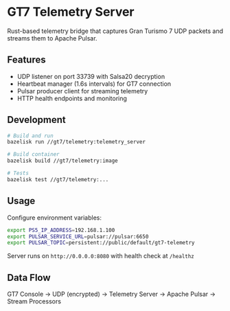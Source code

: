 # GT7 Telemetry Server

Rust-based telemetry bridge that captures Gran Turismo 7 UDP packets and streams them to Apache Pulsar.

## Features

- UDP listener on port 33739 with Salsa20 decryption
- Heartbeat manager (1.6s intervals) for GT7 connection
- Pulsar producer client for streaming telemetry
- HTTP health endpoints and monitoring

## Development

```bash
# Build and run
bazelisk run //gt7/telemetry:telemetry_server

# Build container
bazelisk build //gt7/telemetry:image

# Tests
bazelisk test //gt7/telemetry:...
```

## Usage

Configure environment variables:

```bash
export PS5_IP_ADDRESS=192.168.1.100
export PULSAR_SERVICE_URL=pulsar://pulsar:6650
export PULSAR_TOPIC=persistent://public/default/gt7-telemetry
```

Server runs on `http://0.0.0.0:8080` with health check at `/healthz`

## Data Flow

GT7 Console → UDP (encrypted) → Telemetry Server → Apache Pulsar → Stream Processors
